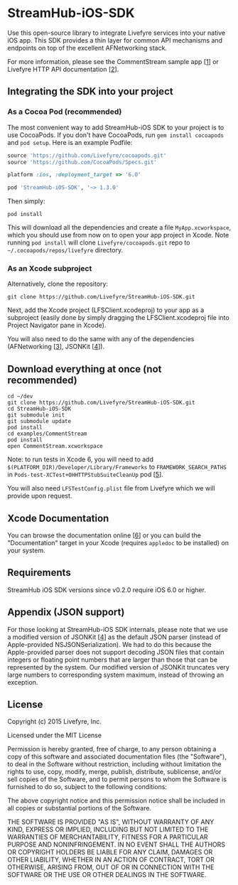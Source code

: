 StreamHub-iOS-SDK
=================

Use this open-source library to integrate Livefyre services into your native iOS app.  This SDK provides a thin layer for common API mechanisms and endpoints on top of the excellent AFNetworking stack.

For more information, please see the CommentStream sample app [[1]] or Livefyre HTTP API documentation [[2]].

## Integrating the SDK into your project

### As a Cocoa Pod (recommended)

The most convenient way to add StreamHub-iOS SDK to your project is to use CocoaPods.
If you don't have CocoaPods, run `gem install cocoapods` and `pod setup`.
Here is an example Podfile:

```ruby
source 'https://github.com/Livefyre/cocoapods.git'
source 'https://github.com/CocoaPods/Specs.git'

platform :ios, :deployment_target => '6.0'

pod 'StreamHub-iOS-SDK', '~> 1.3.0'
```

Then simply:

    pod install

This will download all the dependencies and create a file `MyApp.xcworkspace`, which you should use from now on to open your app project in Xcode. Note running `pod install` will clone `Livefyre/cocoapods.git` repo to `~/.cocoapods/repos/livefyre` directory.

### As an Xcode subproject

Alternatively, clone the repository:

    git clone https://github.com/Livefyre/StreamHub-iOS-SDK.git

Next, add the Xcode project (LFSClient.xcodeproj) to your app as a subproject (easily done by simply dragging the LFSClient.xcodeproj file into Project Navigator pane in Xcode).

You will also need to do the same with any of the dependencies (AFNetworking [[3]], JSONKit [[4]]).

## Download everything at once (not recommended)

    cd ~/dev
    git clone https://github.com/Livefyre/StreamHub-iOS-SDK.git
    cd StreamHub-iOS-SDK
    git submodule init
    git submodule update
    pod install
    cd examples/CommentStream
    pod install
    open CommentStream.xcworkspace

Note: to run tests in Xcode 6, you will need to add `$(PLATFORM_DIR)/Developer/Library/Frameworks` to `FRAMEWORK_SEARCH_PATHS` in `Pods-test-XCTest+OHHTTPStubSuiteCleanUp` pod [[5]].

You will also need `LFSTestConfig.plist` file from Livefyre which we will provide upon request.

## Xcode Documentation

You can browse the documentation online [[6]] or you can build the "Documentation" target in your Xcode (requires `appledoc` to be installed) on your system.

## Requirements

StreamHub iOS SDK versions since v0.2.0 require iOS 6.0 or higher.

## Appendix (JSON support)

For those looking at StreamHub-iOS SDK internals, please note that we use a modified version of JSONKit [[4]] as the default JSON parser (instead of Apple-provided NSJSONSerialization). We had to do this because the Apple-provided parser does not support decoding JSON files that contain integers or floating point numbers that are larger than those that can be represented by the system. Our modified version of JSONKit truncates very large numbers to corresponding system maximum, instead of throwing an exception.

## License

Copyright (c) 2015 Livefyre, Inc.

Licensed under the MIT License

Permission is hereby granted, free of charge, to any person obtaining a copy of
this software and associated documentation files (the "Software"), to deal in
the Software without restriction, including without limitation the rights to
use, copy, modify, merge, publish, distribute, sublicense, and/or sell copies
of the Software, and to permit persons to whom the Software is furnished to do
so, subject to the following conditions:

The above copyright notice and this permission notice shall be included in all
copies or substantial portions of the Software.

THE SOFTWARE IS PROVIDED "AS IS", WITHOUT WARRANTY OF ANY KIND, EXPRESS OR
IMPLIED, INCLUDING BUT NOT LIMITED TO THE WARRANTIES OF MERCHANTABILITY,
FITNESS FOR A PARTICULAR PURPOSE AND NONINFRINGEMENT. IN NO EVENT SHALL THE
AUTHORS OR COPYRIGHT HOLDERS BE LIABLE FOR ANY CLAIM, DAMAGES OR OTHER
LIABILITY, WHETHER IN AN ACTION OF CONTRACT, TORT OR OTHERWISE, ARISING FROM,
OUT OF OR IN CONNECTION WITH THE SOFTWARE OR THE USE OR OTHER DEALINGS IN THE
SOFTWARE.

[1]: https://github.com/Livefyre/StreamHub-iOS-CommentStream-App
[2]: https://answers.livefyre.com/developers/reference/http-reference/
[3]: https://github.com/mattt/AFNetworking
[4]: https://github.com/escherba/JSONKit
[5]: http://stackoverflow.com/a/24651704
[6]: https://livefyre.github.com/StreamHub-iOS-SDK/
